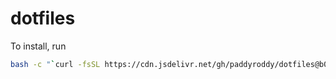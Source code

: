# dotfiles

To install, run
```bash
bash -c "`curl -fsSL https://cdn.jsdelivr.net/gh/paddyroddy/dotfiles@b047754f0e49e2ef4440127c4960214a02d333d8/install.sh`"
```

